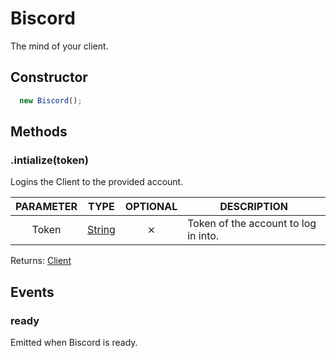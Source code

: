 # Biscord

The mind of your client.

## Constructor

```javascript
  new Biscord();
```

## Methods

### .intialize(token)
Logins the Client to the provided account.

| PARAMETER | TYPE | OPTIONAL | DESCRIPTION |
| :---: | :-----: | :-----: | ----------- |
| Token | [String](https://developer.mozilla.org/en-US/docs/Web/JavaScript/Reference/Global_Objects/String) | ⨯ | Token of the account to log in into. |

Returns: [Client](https://discord.js.org/#/docs/main/stable/class/Client)

## Events

### ready
Emitted when Biscord is ready.